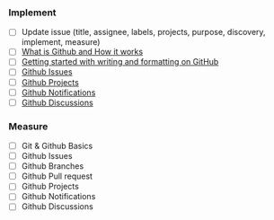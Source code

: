 ### Implement
- [ ] Update issue (title, assignee, labels, projects, purpose, discovery, implement, measure)
- [ ] [What is Github and How it works](https://www.youtube.com/watch?v=w3jLJU7DT5E)
- [ ] [Getting started with writing and formatting on GitHub](https://docs.github.com/en/get-started/writing-on-github/getting-started-with-writing-and-formatting-on-github)
- [ ] [Github Issues](https://www.youtube.com/watch?v=BplF7vHXewA)
- [ ] [Github Projects](https://www.youtube.com/watch?v=yFQ-p6wMS_Y)
- [ ] [Github Notifications](https://docs.github.com/en/account-and-profile/managing-subscriptions-and-notifications-on-github)
- [ ] [Github Discussions](https://docs.github.com/en/discussions/collaborating-with-your-community-using-discussions)

### Measure
- [ ] Git & Github Basics 
- [ ] Github Issues
- [ ] Github Branches
- [ ] Github Pull request
- [ ] Github Projects
- [ ] Github Notifications
- [ ] Github Discussions

<!-- Duration: 1d -->
